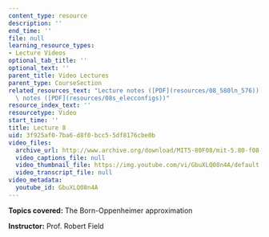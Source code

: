 ```yaml
---
content_type: resource
description: ''
end_time: ''
file: null
learning_resource_types:
- Lecture Videos
optional_tab_title: ''
optional_text: ''
parent_title: Video Lectures
parent_type: CourseSection
related_resources_text: "Lecture notes ([PDF](resources/08_580ln_576))  \nSupplemental\
  \ notes ([PDF](resources/08s_elecconfigs))"
resource_index_text: ''
resourcetype: Video
start_time: ''
title: Lecture 8
uid: 3f925af0-7ba6-d8f0-bcc5-5df8176cbe0b
video_files:
  archive_url: http://www.archive.org/download/MIT5-80F08/mit-5.80-f08-lec08_300k.mp4
  video_captions_file: null
  video_thumbnail_file: https://img.youtube.com/vi/GbuXLQ08n4A/default.jpg
  video_transcript_file: null
video_metadata:
  youtube_id: GbuXLQ08n4A
---
```


**Topics covered:** The Born-Oppenheimer approximation

**Instructor:** Prof. Robert Field